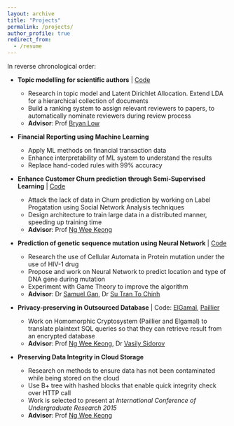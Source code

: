 ```yaml
---
layout: archive
title: "Projects"
permalink: /projects/
author_profile: true
redirect_from:
  - /resume
---
```


In reverse chronological order:

* **Topic modelling for scientific authors** | [Code](https://github.com/tramanh06/rpms)
  * Research in topic model and Latent Dirichlet Allocation. Extend LDA for a hierarchical
  collection of documents
  * Build a ranking system to assign relevant reviewers to papers, 
  to automatically nominate reviewers during review process
  * __Advisor__: Prof [Bryan Low](https://www.comp.nus.edu.sg/~lowkh/research.html)

* **Financial Reporting using Machine Learning**
  * Apply ML methods on financial transaction data
  * Enhance interpretability of ML system to understand the results
  * Replace hand-coded rules with 99% accuracy

* **Enhance Customer Churn prediction through Semi-Supervised Learning** | [Code](https://github.com/tramanh06/CDR-analysis)
  * Attack the lack of data in Churn prediction by working on Label Progatation using 
  Social Network Analysis techniques
  * Design architecture to train large data in a distributed manner, speeding up training time
  * __Advisor__: Prof [Ng Wee Keong](http://www.ntu.edu.sg/home/awkng/)

* **Prediction of genetic sequence mutation using Neural Network** | [Code](https://github.com/tramanh06/HIV-DNA-neural-network)
  * Research the use of Cellular Automata in Protein mutation under the use of HIV-1 drug
  * Propose and work on Neural Network to predict location and type of DNA gene during mutation
  * Experiment with Game Theory to improve the algorithm
  * __Advisor__: Dr [Samuel Gan](http://www.bii.a-star.edu.sg/research/trd/apd.php), Dr [Su Tran To Chinh](https://www.linkedin.com/in/chinhsutranto/?originalSubdomain=sg)

* **Privacy-preserving in Outsourced Database** | Code: [ElGamal](https://github.com/bazzilic/ElGamalExt), [Paillier](https://github.com/bazzilic/PaillierExt)
  * Work on Homomorphic Cryptosystem (Paillier and Elgamal) to translate
   plaintext SQL queries so that they can retrieve result from an encrypted database
  * __Advisor__: Prof [Ng Wee Keong](http://www.ntu.edu.sg/home/awkng/), Dr [Vasily Sidorov](http://bazzilic.me/)

* **Preserving Data Integrity in Cloud Storage**
  * Research on methods to ensure data has not been contaminated while being stored on the cloud
  * Use B+ tree with hashed blocks that enable quick integrity check over HTTP call
  * Work is selected to present at *International Conference of Undergraduate Research 2015*
  * __Advisor__: Prof [Ng Wee Keong](http://www.ntu.edu.sg/home/awkng/)


<!-- {% include base_path %}

Education
======
* B.S. in GitHub, GitHub University, 2012
* M.S. in Jekyll, GitHub University, 2014
* Ph.D in Version Control Theory, GitHub University, 2018 (expected)

Work experience
======
* Summer 2015: Research Assistant
  * Github University
  * Duties included: Tagging issues
  * Supervisor: Professor Git

* Fall 2015: Research Assistant
  * Github University
  * Duties included: Merging pull requests
  * Supervisor: Professor Hub
  
Skills
======
* Skill 1
* Skill 2
  * Sub-skill 2.1
  * Sub-skill 2.2
  * Sub-skill 2.3
* Skill 3

Publications
======
  <ul>{% for post in site.publications %}
    {% include archive-single-cv.html %}
  {% endfor %}</ul>
  
Talks
======
  <ul>{% for post in site.talks %}
    {% include archive-single-talk-cv.html %}
  {% endfor %}</ul>
  
Teaching
======
  <ul>{% for post in site.teaching %}
    {% include archive-single-cv.html %}
  {% endfor %}</ul>
  
Service and leadership
======
* Currently signed in to 43 different slack teams
 -->